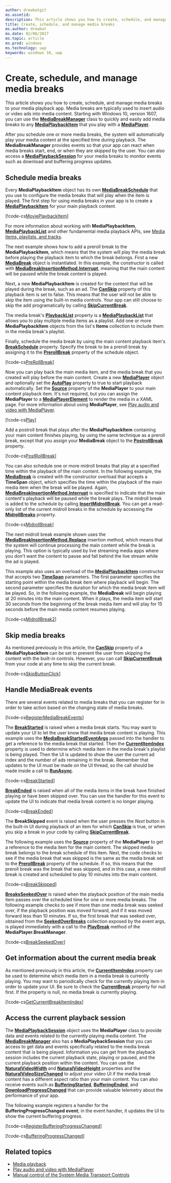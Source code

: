 ---author: drewbatgitms.assetid: description: This article shows you how to create, schedule, and manage media breaks to your media playback app.title: Create, schedule, and manage media breaksms.author: drewbatms.date: 02/08/2017ms.topic: articlems.prod: windowsms.technology: uwpkeywords: windows 10, uwp---# Create, schedule, and manage media breaksThis article shows you how to create, schedule, and manage media breaks to your media playback app. Media breaks are typically used to insert audio or video ads into media content. Starting with Windows 10, version 1607, you can use the [**MediaBreakManager**](https://msdn.microsoft.com/library/windows/apps/Windows.Media.Playback.MediaBreakManager) class to quickly and easily add media breaks to any [**MediaPlaybackItem**](https://msdn.microsoft.com/library/windows/apps/Windows.Media.Playback.MediaPlaybackItem) that you play with a [**MediaPlayer**](https://msdn.microsoft.com/library/windows/apps/Windows.Media.Playback.MediaPlayer).After you schedule one or more media breaks, the system will automatically play your media content at the specified time during playback. The **MediaBreakManager** provides events so that your app can react when media breaks start, end, or when they are skipped by the user. You can also access a [**MediaPlaybackSession**](https://msdn.microsoft.com/library/windows/apps/Windows.Media.Playback.MediaPlaybackSession) for your media breaks to monitor events such as download and buffering progress updates.## Schedule media breaksEvery **MediaPlaybackItem** object has its own [**MediaBreakSchedule**](https://msdn.microsoft.com/library/windows/apps/Windows.Media.Playback.MediaBreakSchedule) that you use to configure the media breaks that will play when the item is played. The first step for using media breaks in your app is to create a [**MediaPlaybackItem**](https://msdn.microsoft.com/library/windows/apps/Windows.Media.Playback.MediaPlaybackItem) for your main playback content. [!code-cs[MoviePlaybackItem](./code/MediaBreaks_RS1/cs/MainPage.xaml.cs#SnippetMoviePlaybackItem)]For more information about working with **MediaPlaybackItem**, [**MediaPlaybackList**](https://msdn.microsoft.com/library/windows/apps/Windows.Media.Playback.MediaPlaybackList) and other fundamental media playback APIs, see [Media items, playlists, and tracks](media-playback-with-mediasource.md).The next example shows how to add a preroll break to the **MediaPlaybackItem**, which means that the system will play the media break before playing the playback item to which the break belongs. First a new [**MediaBreak**](https://msdn.microsoft.com/library/windows/apps/Windows.Media.Playback.MediaBreak) object is instantiated. In this example, the constructor is called with [**MediaBreakInsertionMethod.Interrupt**](https://msdn.microsoft.com/library/windows/apps/Windows.Media.Playback.MediaBreakInsertionMethod), meaning that the main content will be paused while the break content is played. Next, a new **MediaPlaybackItem** is created for the content that will be played during the break, such as an ad. The [**CanSkip**](https://msdn.microsoft.com/library/windows/apps/Windows.Media.Playback.MediaPlaybackItem.CanSkip) property of this playback item is set to false. This means that the user will not be able to skip the item using the built-in media controls. Your app can still choose to skip the add programatically by calling [**SkipCurrentBreak**](https://msdn.microsoft.com/library/windows/apps/Windows.Media.Playback.MediaBreakManager.SkipCurrentBreak). The media break's [**PlaybackList**](https://msdn.microsoft.com/library/windows/apps/Windows.Media.Playback.MediaBreak.PlaybackList) property is a [**MediaPlaybackList**](https://msdn.microsoft.com/library/windows/apps/Windows.Media.Playback.MediaPlaybackList) that allows you to play multiple media items as a playlist. Add one or more **MediaPlaybackItem** objects from the list's **Items** collection to include them in the media break's playlist.Finally, schedule the media break by using the main content playback item's [**BreakSchedule**](https://msdn.microsoft.com/library/windows/apps/Windows.Media.Playback.MediaPlaybackItem.BreakSchedule) property. Specify the break to be a preroll break by assigning it to the [**PrerollBreak**](https://msdn.microsoft.com/library/windows/apps/Windows.Media.Playback.MediaBreakSchedule.PrerollBreak) property of the schedule object.[!code-cs[PreRollBreak](./code/MediaBreaks_RS1/cs/MainPage.xaml.cs#SnippetPreRollBreak)]Now you can play back the main media item, and the media break that you created will play before the main content. Create a new [**MediaPlayer**](https://msdn.microsoft.com/library/windows/apps/Windows.Media.Playback.MediaPlayer) object and optionally set the [**AutoPlay**](https://msdn.microsoft.com/library/windows/apps/Windows.Media.Playback.MediaPlayer.AutoPlay) property to true to start playback automatically. Set the [**Source**](https://msdn.microsoft.com/library/windows/apps/Windows.Media.Playback.MediaPlayer.Source) property of the **MediaPlayer** to your main content playback item. It's not required, but you can assign the **MediaPlayer** to a [**MediaPlayerElement**](https://msdn.microsoft.com/library/windows/apps/Windows.UI.Xaml.Controls.MediaPlayerElement) to render the media in a XAML page. For more information about using **MediaPlayer**, see [Play audio and video with MediaPlayer](play-audio-and-video-with-mediaplayer.md).[!code-cs[Play](./code/MediaBreaks_RS1/cs/MainPage.xaml.cs#SnippetPlay)]Add a postroll break that plays after the **MediaPlaybackItem** containing your main content finishes playing, by using the same technique as a preroll break, except that you assign your **MediaBreak** object to the [**PostrollBreak**](https://msdn.microsoft.com/library/windows/apps/Windows.Media.Playback.MediaBreakSchedule.PostrollBreak) property.[!code-cs[PostRollBreak](./code/MediaBreaks_RS1/cs/MainPage.xaml.cs#SnippetPostRollBreak)]You can also schedule one or more midroll breaks that play at a specified time within the playback of the main content. In the following example, the [**MediaBreak**](https://msdn.microsoft.com/library/windows/apps/Windows.Media.Playback.MediaBreak) is created with the constructor overload that accepts a **TimeSpan** object, which specifies the time within the playback of the main media item when the break will be played. Again, [**MediaBreakInsertionMethod.Interrupt**](https://msdn.microsoft.com/library/windows/apps/Windows.Media.Playback.MediaBreakInsertionMethod) is specified to indicate that the main content's playback will be paused while the break plays. The midroll break is added to the schedule by calling [**InsertMidrollBreak**](https://msdn.microsoft.com/library/windows/apps/mt670692). You can get a read-only list of the current midroll breaks in the schedule by accessing the [**MidrollBreaks**](https://msdn.microsoft.com/library/windows/apps/Windows.Media.Playback.MediaBreakSchedule.MidrollBreaks) property.[!code-cs[MidrollBreak](./code/MediaBreaks_RS1/cs/MainPage.xaml.cs#SnippetMidrollBreak)]The next midroll break example shown uses the [**MediaBreakInsertionMethod.Replace**](https://msdn.microsoft.com/library/windows/apps/Windows.Media.Playback.MediaBreakInsertionMethod) insertion method, which means that the system will continue processing the main content while the break is playing. This option is typically used by live streaming media apps where you don't want the content to pause and fall behind the live stream while the ad is played. This example also uses an overload of the [**MediaPlaybackItem**](https://msdn.microsoft.com/library/windows/apps/Windows.Media.Playback.MediaPlaybackItem) constructor that accepts two [**TimeSpan**](https://msdn.microsoft.com/library/windows/apps/Windows.Foundation.TimeSpan) parameters. The first parameter specifies the starting point within the media break item where playback will begin. The second parameter specifies the duration for which the media break item will be played. So, in the following example, the **MediaBreak** will begin playing at 20 minutes into the main content. When it plays, the media item will start 30 seconds from the beginning of the break media item and will play for 15 seconds before the main media content resumes playing.[!code-cs[MidrollBreak2](./code/MediaBreaks_RS1/cs/MainPage.xaml.cs#SnippetMidrollBreak2)]## Skip media breaksAs mentioned previously in this article, the [**CanSkip**](https://msdn.microsoft.com/library/windows/apps/Windows.Media.Playback.MediaPlaybackItem.CanSkip) property of a **MediaPlaybackItem** can be set to prevent the user from skipping the content with the built-in controls. However, you can call [**SkipCurrentBreak**](https://msdn.microsoft.com/library/windows/apps/Windows.Media.Playback.MediaBreakManager.SkipCurrentBreak) from your code at any time to skip the current break.[!code-cs[SkipButtonClick](./code/MediaBreaks_RS1/cs/MainPage.xaml.cs#SnippetSkipButtonClick)]## Handle MediaBreak eventsThere are several events related to media breaks that you can register for in order to take action based on the changing state of media breaks.[!code-cs[RegisterMediaBreakEvents](./code/MediaBreaks_RS1/cs/MainPage.xaml.cs#SnippetRegisterMediaBreakEvents)]The [**BreakStarted**](https://msdn.microsoft.com/library/windows/apps/Windows.Media.Playback.MediaBreakManager.BreakStarted) is raised when a media break starts. You may want to update your UI to let the user know that media break content is playing. This example uses the [**MediaBreakStartedEventArgs**](https://msdn.microsoft.com/library/windows/apps/Windows.Media.Playback.MediaBreakStartedEventArgs) passed into the handler to get a reference to the media break that started. Then the [**CurrentItemIndex**](https://msdn.microsoft.com/library/windows/apps/Windows.Media.Playback.MediaPlaybackList.CurrentItemIndex) property is used to determine which media item in the media break's playlist is being played. Then the UI is updated to show the user the current ad index and the number of ads remaining in the break. Remember that updates to the UI must be made on the UI thread, so the call should be made inside a call to [**RunAsync**](https://msdn.microsoft.com/library/windows/apps/hh750317). [!code-cs[BreakStarted](./code/MediaBreaks_RS1/cs/MainPage.xaml.cs#SnippetBreakStarted)][**BreakEnded**](https://msdn.microsoft.com/library/windows/apps/Windows.Media.Playback.MediaBreakManager.BreakEnded) is raised when all of the media items in the break have finished playing or have been skipped over. You can use the handler for this event to update the UI to indicate that media break content is no longer playing.[!code-cs[BreakEnded](./code/MediaBreaks_RS1/cs/MainPage.xaml.cs#SnippetBreakEnded)]The **BreakSkipped** event is raised when the user presses the *Next* button in the built-in UI during playback of an item for which [**CanSkip**](https://msdn.microsoft.com/library/windows/apps/Windows.Media.Playback.MediaPlaybackItem.CanSkip) is true, or when you skip a break in your code by calling [**SkipCurrentBreak**](https://msdn.microsoft.com/library/windows/apps/Windows.Media.Playback.MediaBreakManager.SkipCurrentBreak).The following example uses the [**Source**](https://msdn.microsoft.com/library/windows/apps/Windows.Media.Playback.MediaPlayer.Source) property of the **MediaPlayer** to get a reference to the media item for the main content. The skipped media break belongs to the break schedule of this item. Next, the code checks to see if the media break that was skipped is the same as the media break set to the [**PrerollBreak**](https://msdn.microsoft.com/library/windows/apps/Windows.Media.Playback.MediaBreakSchedule.PrerollBreak) property of the schedule. If so, this means that the preroll break was the break that was skipped, and in this case, a new midroll break is created and scheduled to play 10 minutes into the main content.[!code-cs[BreakSkipped](./code/MediaBreaks_RS1/cs/MainPage.xaml.cs#SnippetBreakSkipped)][**BreaksSeekedOver**](https://msdn.microsoft.com/library/windows/apps/Windows.Media.Playback.MediaBreakManager.BreaksSeekedOver) is raised when the playback position of the main media item passes over the scheduled time for one or more media breaks. The following example checks to see if more than one media break was seeked over, if the playback position was moved forward, and if it was moved forward less than 10 minutes. If so, the first break that was seeked over, obtained from the [**SeekedOverBreaks**](https://msdn.microsoft.com/library/windows/apps/Windows.Media.Playback.MediaBreakSeekedOverEventArgs.SeekedOverBreaks) collection exposed by the event args, is played immediately with a call to the [**PlayBreak**](https://msdn.microsoft.com/library/windows/apps/mt670689) method of the **MediaPlayer.BreakManager**.[!code-cs[BreakSeekedOver](./code/MediaBreaks_RS1/cs/MainPage.xaml.cs#SnippetBreakSeekedOver)]## Get information about the current media breakAs mentioned previously in this article, the [**CurrentItemIndex**](https://msdn.microsoft.com/library/windows/apps/Windows.Media.Playback.MediaPlaybackList.CurrentItemIndex) property can be used to determine which media item in a media break is currently playing. You may want to periodically check for the currently playing item in order to update your UI. Be sure to check the [**CurrentBreak**](https://msdn.microsoft.com/library/windows/apps/Windows.Media.Playback.MediaBreakManager.CurrentBreak) property for null first. If the property is null, no media break is currently playing.[!code-cs[GetCurrentBreakItemIndex](./code/MediaBreaks_RS1/cs/MainPage.xaml.cs#SnippetGetCurrentBreakItemIndex)]## Access the current playback sessionThe [**MediaPlaybackSession**](https://msdn.microsoft.com/library/windows/apps/Windows.Media.Playback.MediaPlaybackSession) object uses the **MediaPlayer** class to provide data and events related to the currently playing media content. The [**MediaBreakManager**](https://msdn.microsoft.com/library/windows/apps/Windows.Media.Playback.MediaBreakManager) also has a **MediaPlaybackSession** that you can access to get data and events specifically related to the media break content that is being played. Information you can get from the playback session includes the current playback state, playing or paused, and the current playback position within the content. You can use the [**NaturalVideoWidth**](https://msdn.microsoft.com/library/windows/apps/Windows.Media.Playback.MediaPlaybackSession.NaturalVideoWidth) and [**NaturalVideoHeight**](https://msdn.microsoft.com/library/windows/apps/Windows.Media.Playback.MediaPlaybackSession.NaturalVideoHeight) properties and the [**NaturalVideoSizeChanged**](https://msdn.microsoft.com/library/windows/apps/Windows.Media.Playback.MediaPlaybackSession.NaturalVideoSizeChanged) to adjust your video UI if the media break content has a different aspect ratio than your main content. You can also receive events such as [**BufferingStarted**](https://msdn.microsoft.com/library/windows/apps/Windows.Media.Playback.MediaPlaybackSession.BufferingStarted), [**BufferingEnded**](https://msdn.microsoft.com/library/windows/apps/Windows.Media.Playback.MediaPlaybackSession.BufferingEnded), and [**DownloadProgressChanged**](https://msdn.microsoft.com/library/windows/apps/Windows.Media.Playback.MediaPlaybackSession.DownloadProgressChanged) that can provide valuable telemetry about the performance of your app.The following example registers a handler for the **BufferingProgressChanged event**; in the event handler, it updates the UI to show the current buffering progress.[!code-cs[RegisterBufferingProgressChanged](./code/MediaBreaks_RS1/cs/MainPage.xaml.cs#SnippetRegisterBufferingProgressChanged)][!code-cs[BufferingProgressChanged](./code/MediaBreaks_RS1/cs/MainPage.xaml.cs#SnippetBufferingProgressChanged)]## Related topics* [Media playback](media-playback.md)* [Play audio and video with MediaPlayer](play-audio-and-video-with-mediaplayer.md)* [Manual control of the System Media Transport Controls](system-media-transport-controls.md)  